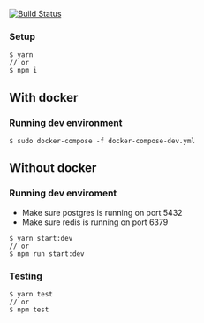 [![Build Status](https://travis-ci.org/PoorlyDefinedBehaviour/orangedit.svg?branch=master)](https://travis-ci.org/PoorlyDefinedBehaviour/orangedit)

### Setup

```terminal
$ yarn
// or
$ npm i
```

## With docker

### Running dev environment

```terminal
$ sudo docker-compose -f docker-compose-dev.yml
```

## Without docker

### Running dev enviroment

- Make sure postgres is running on port 5432
- Make sure redis is running on port 6379

```terminal
$ yarn start:dev
// or
$ npm run start:dev
```

### Testing

```terminal
$ yarn test
// or
$ npm test
```
